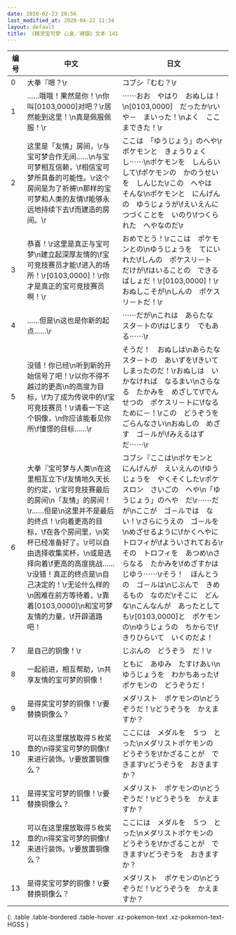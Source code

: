 ```yaml
---
date: 2020-02-23 20:56
last_modified_at: 2020-04-22 11:34
layout: default
title: 《精灵宝可梦 心金／魂银》文本 141
---
```

| 编号 | 中文 | 日文 |
| ---- | ---- | ---- |
| 0 | 大拳『嗯？\r | コブシ『むむ？\r |
| 1 | ……哦哦！果然是你！\n你叫[0103,0000]对吧？\r居然能到这里！\n真是佩服佩服！\r | ⋯⋯おお　やはり　おぬしは！\n[0103,0000]　だったか\rいや－　まいった！\nよく　ここまできた！\r |
| 2 | 这里是「友情」房间，\r与宝可梦合作无间……\n与宝可梦相互信赖，\f相信宝可梦所具备的可能性。\r这个房间是为了祈祷\n那样的宝可梦和人类的友情\f能够永远地持续下去\f而建造的房间。\r | ここは　「ゆうじょう」のへや\rポケモンと　きょうりょくし⋯⋯\nポケモンを　しんらいして\fポケモンの　かのうせいを　しんじた\rこの　へやは　そんな\nポケモンと　にんげんの　ゆうじょうが\fえいえんに　つづくことを　いのり\fつくられた　へやなのだ\r |
| 3 | 恭喜！\r这里是真正与宝可梦\n建立起深厚友情的\f宝可竞技赛员才能\f进入的场所！\r[0103,0000]！\r你才是真正的宝可竞技赛员啊！\r | おめでとう！\rここは　ポケモンとの\nゆうじょうを　てにいれた\fしんの　ポケスリ－ト　だけが\fはいることの　できる　ばしょだ！\r[0103,0000]！\rおぬしこそが\nしんの　ポケスリ－トだ！\r |
| 4 | ……但是\n这也是你新的起点……\r | ⋯⋯だが\nこれは　あらたな　スタ－トの\fはじまり　でもある⋯⋯\r |
| 5 | 没错！你已经\n听到新的开始信号了吧！\r以你不得不越过的更高\n的高度为目标，\f为了成为传说中的\f宝可竞技赛员！\r请看一下这个铜像，\n你应该能看见你所\f憧憬的目标……\r | そうだ！　おぬしは\nあらたな　スタ－トの　あいずを\fきいて　しまったのだ！\rおぬしは　いかなければ　なるまい\nさらなる　たかみを　めざして\fでんせつの　ポケスリ－トに\fなるために－！\rこの　どうぞうを　ごらんなさい\nおぬしの　めざす　ゴ－ルが\fみえるはずだ⋯⋯\r |
| 6 | 大拳『宝可梦与人类\n在这里相互立下\f友情地久天长的约定，\r宝可竞技赛最后的房间\n「友情」的房间！\r……但是\n这里并不是最后的终点！\r向着更高的目标，\f在各个房间里，\n奖杯已经准备好了。\r可以自由选择收集奖杯，\n或是选择向着\f更高的高度挑战……\r没错！真正的终点是\n自己决定的！\r无论什么样的\n困难在前方等待着，\r靠着[0103,0000]\n和宝可梦友情的力量，\f开辟道路吧！ | コブシ『ここは\nポケモンと　にんげんが　えいえんの\fゆうじょうを　やくそくした\rポケスロン　さいごの　へや\n「ゆうじょう」のへや　だ\r⋯⋯だが\nここが　ゴ－ルでは　ない！\rさらにうえの　ゴ－ルを\nめざせるように\fかくへやに　トロフィが\fよういされておる\rその　トロフィを　あつめ\nさらなる　たかみを\fめざすかは　じゆう⋯⋯\rそう！　ほんとうの　ゴ－ルは\nじぶんで　きめるもの　なのだ\rそこに　どんな\nこんなんが　あったとしても\r[0103,0000]と　ポケモンの\nゆうじょうの　ちからで\fきりひらいて　いくのだよ！ |
| 7 | 是自己的铜像！\r | じぶんの　どうぞう　だ！\r |
| 8 | 一起前进，相互帮助，\n共享友情的宝可梦的铜像！ | ともに　あゆみ　たすけあい\nゆうじょうを　わかちあった\fポケモンの　どうぞうだ！ |
| 9 | 是得奖宝可梦的铜像！\r要替换铜像么？ | メダリスト　ポケモンの\nどうぞうだ！\rどうぞうを　かえますか？ |
| 10 | 可以在这里摆放取得５枚奖章的\n得奖宝可梦的铜像\f来进行装饰。\r要放置铜像么？ | ここには　メダルを　５つ　とった\nメダリストポケモンの　どうぞうを\fかざることが　できます\rどうぞうを　おきますか？ |
| 11 | 是得奖宝可梦的铜像！\r要替换铜像么？ | メダリスト　ポケモンの\nどうぞうだ！\rどうぞうを　かえますか？ |
| 12 | 可以在这里摆放取得５枚奖章的\n得奖宝可梦的铜像\f来进行装饰。\r要放置铜像么？ | ここには　メダルを　５つ　とった\nメダリストポケモンの　どうぞうを\fかざることが　できます\rどうぞうを　おきますか？ |
| 13 | 是得奖宝可梦的铜像！\r要替换铜像么？ | メダリスト　ポケモンの\nどうぞうだ！\rどうぞうを　かえますか？ |
{: .table .table-bordered .table-hover .xz-pokemon-text .xz-pokemon-text-HGSS }